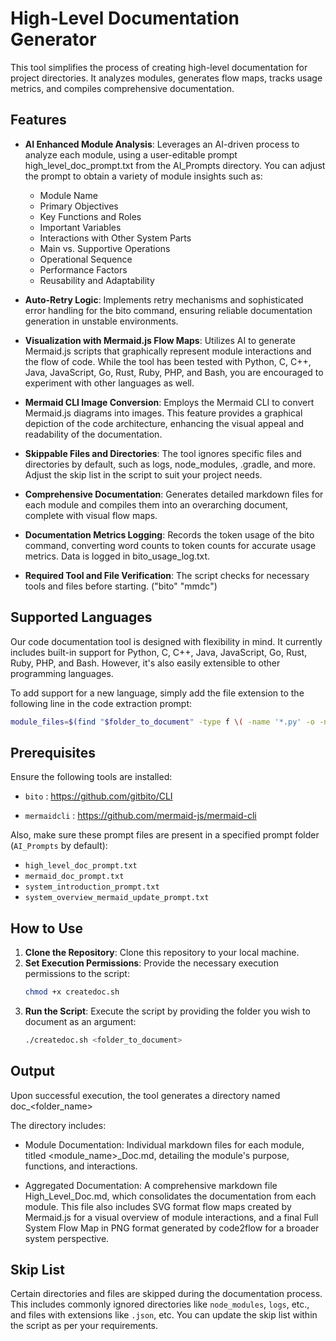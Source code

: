 # High-Level Documentation Generator

This tool simplifies the process of creating high-level documentation for project directories. It analyzes modules, generates flow maps, tracks usage metrics, and compiles comprehensive documentation.

## Features

- **AI Enhanced Module Analysis**: Leverages an AI-driven process to analyze each module, using a user-editable prompt high_level_doc_prompt.txt from the AI_Prompts directory. You can adjust the prompt to obtain a variety of module insights such as:
   - Module Name
   - Primary Objectives
   - Key Functions and Roles
   - Important Variables
   - Interactions with Other System Parts
   - Main vs. Supportive Operations
   - Operational Sequence
   - Performance Factors
   - Reusability and Adaptability

- **Auto-Retry Logic**: Implements retry mechanisms and sophisticated error handling for the bito command, ensuring reliable documentation generation in unstable environments.

- **Visualization with Mermaid.js Flow Maps**: Utilizes AI to generate Mermaid.js scripts that graphically represent module interactions and the flow of code. While the tool has been tested with Python, C, C++, Java, JavaScript, Go, Rust, Ruby, PHP, and Bash, you are encouraged to experiment with other languages as well.

- **Mermaid CLI Image Conversion**: Employs the Mermaid CLI to convert Mermaid.js diagrams into images. This feature provides a graphical depiction of the code architecture, enhancing the visual appeal and readability of the documentation.

- **Skippable Files and Directories**: The tool ignores specific files and directories by default, such as logs, node_modules, .gradle, and more. Adjust the skip list in the script to suit your project needs.

- **Comprehensive Documentation**: Generates detailed markdown files for each module and compiles them into an overarching document, complete with visual flow maps.

- **Documentation Metrics Logging**: Records the token usage of the bito command, converting word counts to token counts for accurate usage metrics. Data is logged in bito_usage_log.txt.

- **Required Tool and File Verification**: The script checks for necessary tools and files before starting. ("bito" "mmdc")

## Supported Languages

Our code documentation tool is designed with flexibility in mind. It currently includes built-in support for Python, C, C++, Java, JavaScript, Go, Rust, Ruby, PHP, and Bash. However, it's also easily extensible to other programming languages. 

To add support for a new language, simply add the file extension to the following line in the code extraction prompt:

```bash
module_files=$(find "$folder_to_document" -type f \( -name '*.py' -o -name '*.c' -o -name '*.cpp' -o -name '*.java' -o -name '*.js' -o -name '*.go' -o -name '*.rs' -o -name '*.rb' -o -name '*.php' -o -name '*.sh' \))
```

## Prerequisites

Ensure the following tools are installed:

- `bito` : https://github.com/gitbito/CLI

- `mermaidcli` : https://github.com/mermaid-js/mermaid-cli

Also, make sure these prompt files are present in a specified prompt folder (`AI_Prompts` by default):

- `high_level_doc_prompt.txt`
- `mermaid_doc_prompt.txt`
- `system_introduction_prompt.txt`
- `system_overview_mermaid_update_prompt.txt`

## How to Use

1. **Clone the Repository**: Clone this repository to your local machine.
2. **Set Execution Permissions**: Provide the necessary execution permissions to the script:
   ```bash
   chmod +x createdoc.sh
   ```
3. **Run the Script**: Execute the script by providing the folder you wish to document as an argument:
   ```bash
   ./createdoc.sh <folder_to_document>
   ```

## Output

Upon successful execution, the tool generates a directory named doc_<folder_name>

The directory includes:

- Module Documentation: Individual markdown files for each module, titled <module_name>_Doc.md, detailing the module's purpose, functions, and interactions.

- Aggregated Documentation: A comprehensive markdown file High_Level_Doc.md, which consolidates the documentation from each module. This file also includes SVG format flow maps created by Mermaid.js for a visual overview of module interactions, and a final Full System Flow Map in PNG format generated by code2flow for a broader system perspective.

## Skip List

Certain directories and files are skipped during the documentation process. This includes commonly ignored directories like `node_modules`, `logs`, etc., and files with extensions like `.json`, etc. You can update the skip list within the script as per your requirements.
